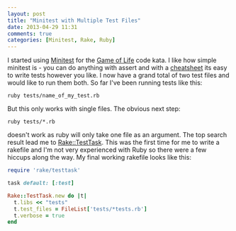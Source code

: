 ```yaml
---
layout: post
title: "Minitest with Multiple Test Files"
date: 2013-04-29 11:31
comments: true
categories: [Minitest, Rake, Ruby]
---
```

I started using [Minitest] for the [Game of Life] code kata.
I like how simple minitest is - you can do anything with assert and with a [cheatsheet] its easy to write tests however you like. I now have a grand total of two test files and would like to run them both. So far I've been running tests like this:

```
ruby tests/name_of_my_test.rb
```

But this only works with single files. The obvious next step:
```
ruby tests/*.rb
```
doesn't work as ruby will only take one file as an argument.
The top search result lead me to [Rake::TestTask]. 
This was the first time for me to write a rakefile and I'm not very experienced with Ruby so there were a few hiccups along the way. My final working rakefile looks like this:

``` ruby
require 'rake/testtask'

task default: [:test]

Rake::TestTask.new do |t|
  t.libs << "tests"
  t.test_files = FileList['tests/*tests.rb']
  t.verbose = true
end
```

[Minitest]: https://github.com/seattlerb/minitest
[Game of Life]: https://github.com/maikeru/Kata-s-and-Puzzles-in-Ruby/tree/master/game-of-life
[cheatsheet]: http://mattsears.com/articles/2011/12/10/minitest-quick-reference
[Rake::TestTask]: http://rake.rubyforge.org/classes/Rake/TestTask.html
